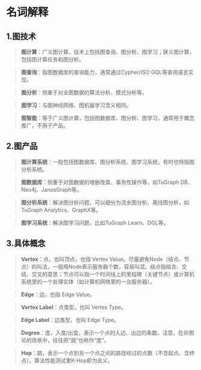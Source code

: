 # 名词解释

## 1.图技术

> __图计算__：广义图计算，技术上包括图查询、图分析、图学习；狭义图计算，包括图计算任务和图分析。

> __图查询__：指图数据库的查询能力，通常通过Cypher/ISO GQL等查询语言实现。

> __图分析__：侧重于对全图数据的算法分析、模式分析等。

> __图学习__：与图神经网络、图机器学习含义相同。

> __图智能__：等于广义图计算，包括图数据库、图分析、图学习，通常用于概念推广，不用于产品。

## 2.图产品

> __图计算系统__：一般包括图数据库、图分析系统、图学习系统，有时也特指图分析系统。

> __图数据库__：侧重于对图数据的增删改查、事务性操作等，如TuGraph DB、Neo4j、JanusGraph等。

> __图分析系统__：解决图分析问题，可以细分为流水图分析、离线图分析，如TuGraph Analytics、GraphX等。

> __图学习系统__：解决图学习问题，比如TuGraph Learn、DGL等。

## 3.具体概念


> __Vertex__：点，也叫顶点，也指 Vertex Value。尽量避免Node（结点、节点）的叫法，一般用Node表示服务器个数，容易叫混。结点指结合、交结、交叉的意思；节点可以指一个时间线上的里程碑（关键节点）或计算机系统里的一个处理实体（如计算机网络里的一台服务器）。

> __Edge__：边，也指 Edge Value。

> __Vertex Label__：点类型，也叫 Vertex Type。

> __Edge Label__：边类型，也叫 Edge Type。

> __Degree__：度，入度/出度，表示一个点的入边、出边的条数。注意，在非图论的场景中，往往把“跳”也称作“度”。

> __Hop__：跳，表示一个点到另一个点之间的路径经过的点数（不含起点、含终点）。算法性能测试里K-Hop即为此义。
